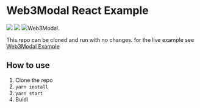 # Web3Modal React Example

<img src="https://img.shields.io/badge/typescript%20-%23007ACC.svg?&style=for-the-badge&logo=typescript&logoColor=white"/>
<img src="https://img.shields.io/badge/react%20-%2320232a.svg?&style=for-the-badge&logo=react&logoColor=%2361DAFB"/>
<img src="https://img.shields.io/static/v1?label=Easy?&message=It Justs Works&color=success>\



forked from height: [Web3Modal](https://github.com/Web3Modal/web3modal). 

This repo can be cloned and run with no changes. for the live example see [Web3Modal Example](web3modal.com)

## How to use

1. Clone the repo
2. ``` yarn install ```
3. ``` yarn start ```
4. Buidl 